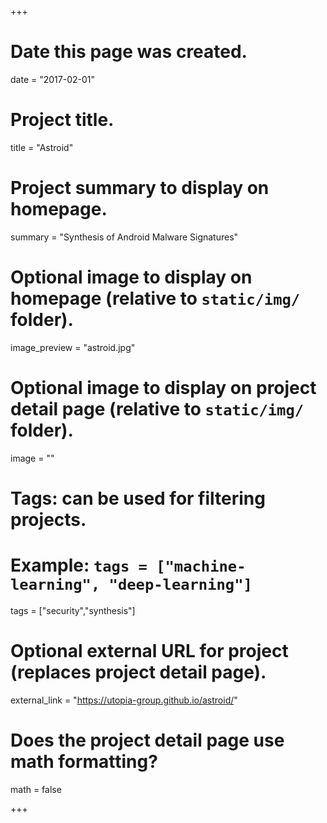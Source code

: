 +++
# Date this page was created.
date = "2017-02-01"

# Project title.
title = "Astroid"

# Project summary to display on homepage.
summary = "Synthesis of Android Malware Signatures"

# Optional image to display on homepage (relative to `static/img/` folder).
image_preview = "astroid.jpg"

# Optional image to display on project detail page (relative to `static/img/` folder).
image = ""

# Tags: can be used for filtering projects.
# Example: `tags = ["machine-learning", "deep-learning"]`
tags = ["security","synthesis"]

# Optional external URL for project (replaces project detail page).
external_link = "https://utopia-group.github.io/astroid/"

# Does the project detail page use math formatting?
math = false

+++

